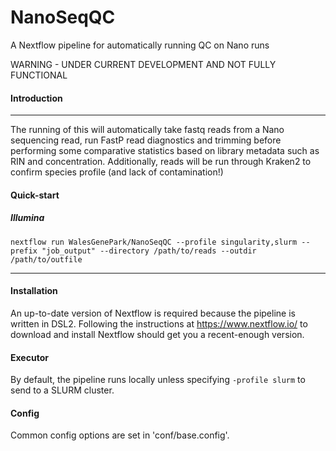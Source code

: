 # NanoSeqQC
A Nextflow pipeline for automatically running QC on Nano runs

WARNING - UNDER CURRENT DEVELOPMENT AND NOT FULLY FUNCTIONAL

#### Introduction
------------

The running of this will automatically take fastq reads from a Nano sequencing read, run FastP read diagnostics and trimming before performing some comparative statistics based on library metadata such as RIN and concentration.
Additionally, reads will be run through Kraken2 to confirm species profile (and lack of contamination!)

#### Quick-start

##### Illumina

`nextflow run WalesGenePark/NanoSeqQC --profile singularity,slurm --prefix "job_output" --directory /path/to/reads --outdir /path/to/outfile`

------------

#### Installation

An up-to-date version of Nextflow is required because the pipeline is written in DSL2. Following the instructions at https://www.nextflow.io/ to download and install Nextflow should get you a recent-enough version.

#### Executor

By default, the pipeline runs locally unless specifying `-profile slurm` to send to a SLURM cluster.

#### Config

Common config options are set in 'conf/base.config'.
